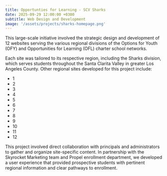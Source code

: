 ```yaml
---
title: Opportunties for Learning - SCV Sharks
date: 2025-09-29 12:00:00 +0300
subtitle: Web Design and Development
image: '/assets/projects/sharks-homepage.png'
---
```


This large-scale initiative involved the strategic design and development of 12 websites serving the various regional divisions of the Options for Youth (OFY) and Opportunities for Learning (OFL) charter school networks.

Each site was tailored to its respective region, including the Sharks division, which serves students throughout the Santa Clarita Valley in greater Los Angeles County. Other regional sites developed for this project include:

- 1
- 2
- 3
- 4
- 5
- 6
- 7
- 8
- 9
- 10
- 11
- 12
  
This project involved direct collaboration with principals and administrators to gather and organize site-specific content. In partnership with the Skyrocket Marketing team and Propel enrollment department, we developed a user experience that provided prospective students with pertinent regional information and clear pathways to enrollment.
